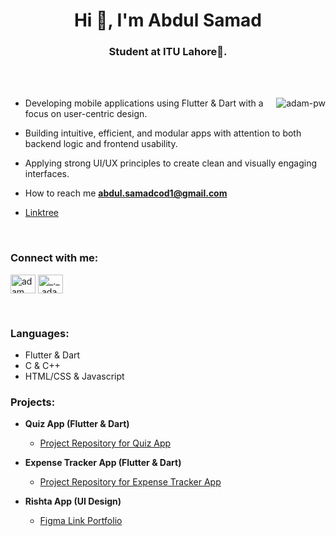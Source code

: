 
<!--
**BSSE23083/BSSE23083** is a ✨ _special_ ✨ repository because its `README.md` (this file) appears on your GitHub profile.

Here are some ideas to get you started:

- 🔭 I’m currently working on ...
- 🌱 I’m currently learning ...
- 👯 I’m looking to collaborate on ...
- 🤔 I’m looking for help with ...
- 💬 Ask me about ...
- 📫 How to reach me: ...
- 😄 Pronouns: ...
- ⚡ Fun fact: ...
-->


<h1 align="center">Hi 👋, I'm Abdul Samad</h1>
<h3 align="center">Student at ITU Lahore🌟.</h3>

<br>

<br>

<p><img align="right" src="https://github.com/Adam-pw/Adam-pw/blob/main/animation_500_kxa883sd.gif" alt="adam-pw" /></p>


- Developing mobile applications using Flutter & Dart with a focus on user-centric design.
  
- Building intuitive, efficient, and modular apps with attention to both backend logic and frontend usability.

- Applying strong UI/UX principles to create clean and visually engaging interfaces.

- How to reach me **abdul.samadcod1@gmail.com**

- [Linktree](https://linktr.ee/abdul.samad?utm_source=linktree_profile_share&ltsid=437620b4-dace-499b-9b57-79fd0984ae48)

<br>

<h3 align="left">Connect with me:</h3>
<p align="left">
  <a href="https://www.linkedin.com/in/abdul-samad-sohail-bba7692a7/" target="blank"><img align="center"
      src="https://raw.githubusercontent.com/rahuldkjain/github-profile-readme-generator/master/src/images/icons/Social/linked-in-alt.svg"
      alt="adam pithewan" height="30" width="40" /></a>
  <a href="https://www.instagram.com/abdulsamad.sohail/" target="blank"><img align="center"
      src="https://raw.githubusercontent.com/rahuldkjain/github-profile-readme-generator/master/src/images/icons/Social/instagram.svg"
      alt="_._.adam._" height="30" width="40" /></a>
</p>

<br>

<h3 align="left">Languages:</h3>

  - Flutter & Dart
  - C & C++
  - HTML/CSS & Javascript

<h3 align="left">Projects:</h3>

- <b>Quiz App (Flutter & Dart)</b>
  - [Project Repository for Quiz App](https://github.com/BSSE23083/Quiz_App_Flutter)

- <b>Expense Tracker App (Flutter & Dart)</b>
  - [Project Repository for Expense Tracker App](https://github.com/BSSE23083/Expense_Tracker_App)
 
- <b>Rishta App (UI Design)</b>
  - [Figma Link Portfolio](https://tr.ee/lbYhFiG96)

